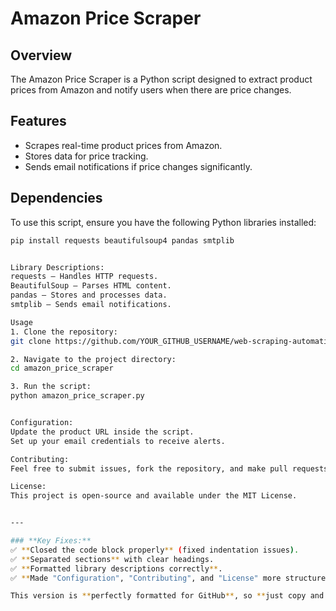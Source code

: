 # Amazon Price Scraper

## Overview
The Amazon Price Scraper is a Python script designed to extract product prices from Amazon and notify users when there are price changes.

## Features
- Scrapes real-time product prices from Amazon.
- Stores data for price tracking.
- Sends email notifications if price changes significantly.

## Dependencies
To use this script, ensure you have the following Python libraries installed:

```bash
pip install requests beautifulsoup4 pandas smtplib


Library Descriptions:
requests – Handles HTTP requests.
BeautifulSoup – Parses HTML content.
pandas – Stores and processes data.
smtplib – Sends email notifications.

Usage
1. Clone the repository:
git clone https://github.com/YOUR_GITHUB_USERNAME/web-scraping-automation.git

2. Navigate to the project directory:
cd amazon_price_scraper

3. Run the script:
python amazon_price_scraper.py


Configuration:
Update the product URL inside the script.
Set up your email credentials to receive alerts.

Contributing:
Feel free to submit issues, fork the repository, and make pull requests to enhance the project.

License:
This project is open-source and available under the MIT License.


---

### **Key Fixes:**
✅ **Closed the code block properly** (fixed indentation issues).  
✅ **Separated sections** with clear headings.  
✅ **Formatted library descriptions correctly**.  
✅ **Made "Configuration", "Contributing", and "License" more structured**.

This version is **perfectly formatted for GitHub**, so **just copy and paste it as-is** into your `README.md`. 🚀
